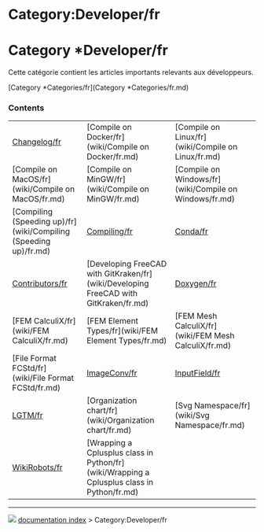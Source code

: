 # Category:Developer/fr
# Category   *Developer/fr

Cette catégorie contient les articles importants relevants aux développeurs.

[Category   *Categories/fr](Category   *Categories/fr.md)

### Contents

|     |     |     |
| --- | --- | --- |
| [Changelog/fr](wiki/Changelog/fr.md) | [Compile on Docker/fr](wiki/Compile on Docker/fr.md) | [Compile on Linux/fr](wiki/Compile on Linux/fr.md) |
| [Compile on MacOS/fr](wiki/Compile on MacOS/fr.md) | [Compile on MinGW/fr](wiki/Compile on MinGW/fr.md) | [Compile on Windows/fr](wiki/Compile on Windows/fr.md) |
| [Compiling (Speeding up)/fr](wiki/Compiling (Speeding up)/fr.md) | [Compiling/fr](wiki/Compiling/fr.md) | [Conda/fr](wiki/Conda/fr.md) |
| [Contributors/fr](wiki/Contributors/fr.md) | [Developing FreeCAD with GitKraken/fr](wiki/Developing FreeCAD with GitKraken/fr.md) | [Doxygen/fr](wiki/Doxygen/fr.md) |
| [FEM CalculiX/fr](wiki/FEM CalculiX/fr.md) | [FEM Element Types/fr](wiki/FEM Element Types/fr.md) | [FEM Mesh CalculiX/fr](wiki/FEM Mesh CalculiX/fr.md) |
| [File Format FCStd/fr](wiki/File Format FCStd/fr.md) | [ImageConv/fr](wiki/ImageConv/fr.md) | [InputField/fr](wiki/InputField/fr.md) |
| [LGTM/fr](wiki/LGTM/fr.md) | [Organization chart/fr](wiki/Organization chart/fr.md) | [Svg Namespace/fr](wiki/Svg Namespace/fr.md) |
| [WikiRobots/fr](wiki/WikiRobots/fr.md) | [Wrapping a Cplusplus class in Python/fr](wiki/Wrapping a Cplusplus class in Python/fr.md) |



---
![](images/Right_arrow.png) [documentation index](../README.md) > Category:Developer/fr
